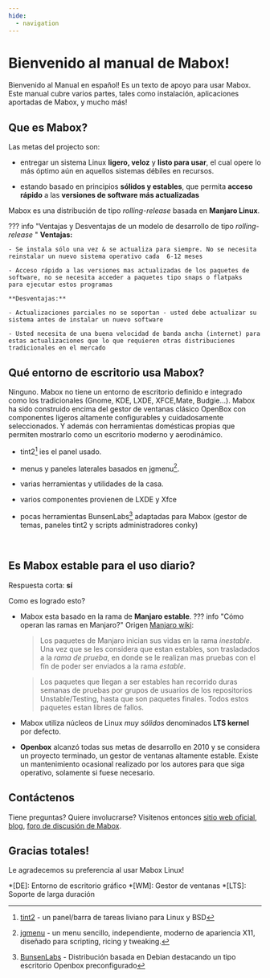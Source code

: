 ```yaml
---
hide:
  - navigation
---
```

# Bienvenido al manual de Mabox!
Bienvenido al Manual en español! Es un texto de apoyo para usar Mabox. Este manual cubre varios partes, tales como instalación, aplicaciones aportadas de Mabox, y mucho más!


## Que es Mabox?

Las metas del projecto son:

- entregar un sistema Linux **ligero, veloz** y **listo para usar**, el cual opere lo más  óptimo aún en aquellos sistemas débiles en recursos.

- estando basado en principios **sólidos y estables**, que permita **acceso rápido** a las  **versiones de software más actualizadas**

Mabox es una distribución  de tipo *rolling-release* basada en  **Manjaro Linux**.


??? info "Ventajas y Desventajas  de un modelo de desarrollo de tipo *rolling-release* "
    **Ventajas:**

    - Se instala sólo una vez & se actualiza para siempre. No se necesita reinstalar un nuevo sistema operativo cada  6-12 meses

    - Acceso rápido a las versiones mas actualizadas de los paquetes de software, no se necesita acceder a paquetes tipo snaps o flatpaks  para ejecutar estos programas

    **Desventajas:**

    - Actualizaciones parciales no se soportan - usted debe actualizar su sistema antes de instalar un nuevo software 

    - Usted necesita de una buena velocidad de banda ancha (internet) para estas actualizaciones que lo que requieren otras distribuciones tradicionales en el mercado 



## Qué entorno de escritorio usa Mabox?
Ninguno. Mabox no tiene un entorno de escritorio definido e integrado como los tradicionales (Gnome, KDE, LXDE, XFCE,Mate, Budgie...).
Mabox ha sido construido encima del gestor de ventanas clásico OpenBox con componentes ligeros altamente configurables y cuidadosamente seleccionados. Y además con herramientas  domésticas propias que permiten mostrarlo como un escritorio moderno y aerodinámico.

- tint2[^1] ies el panel usado.

- menus y paneles laterales basados en  jgmenu[^2].

- varias herramientas y utilidades de la casa.

- varios componentes provienen de LXDE y Xfce

- pocas herramientas BunsenLabs[^3] adaptadas para Mabox (gestor de temas, paneles tint2 y scripts administradores conky)


<div class="gal4">
    <a href="img/Mabox-superdesk.jpg" title="Mabox Superdesk - default Mabox theme"><img src="img/Mabox-superdesk.jpg" alt="" /></a>
    <a href="img/ArcDark.jpg" title="Arc Dark theme"><img src="img/ArcDark.jpg" alt="" /></a>
    <a href="img/Bunsen.jpg" title="Bunsen theme"><img src="img/Bunsen.jpg" alt="" /></a>
    <a href="img/Chicago95.jpg" title="Chicago 95 theme"><img src="img/Chicago95.jpg" alt="" /></a>
    <a href="img/Cyberpunk.jpg" title="Cyberpunk Neon theme"><img src="img/Cyberpunk.jpg" alt="" /></a>
    <a href="img/DarkMaia.jpg" title="Dark Maia theme"><img src="img/DarkMaia.jpg" alt="" /></a>
    <a href="img/Quakeworld.jpg" title="Quakeworld theme"><img src="img/Quakeworld.jpg" alt="" /></a>
</div>

## Es Mabox estable para el uso diario?

Respuesta corta: **sí**


Como es logrado esto?


- Mabox esta basado en la rama de **Manjaro estable**.
??? info "Cómo operan las ramas en Manjaro?"
    Origen [Manjaro wiki](https://wiki.manjaro.org/index.php/Switching_Branches#Overview):

    >Los paquetes de Manjaro inician sus vidas en la rama *inestable*. Una vez que se les considera que estan estables, son trasladados a la *rama de prueba*, en donde se le realizan mas pruebas con el fín de poder ser enviados a la rama *estable*.

    >Los paquetes que llegan a ser estables han recorrido duras semanas de pruebas por grupos de usuarios de los repositorios Unstable/Testing, hasta que son paquetes finales. Todos estos paquetes estan libres de fallos.

- Mabox utiliza núcleos de Linux *muy sólidos* denominados  **LTS kernel** por defecto.

- **Openbox** alcanzó todas sus metas de desarrollo en 2010 y se considera un proyecto terminado, un gestor de ventanas altamente estable. Existe un mantenimiento ocasional realizado por los autores para que siga operativo, solamente si fuese necesario.

## Contáctenos
Tiene preguntas? Quiere involucrarse? Visitenos entonces [sitio web oficial](https://maboxlinux.org), [blog](https://blog.maboxlinux.org), [foro de discusión de Mabox](https://forum.maboxlinux.org).


## Gracias totales!
Le agradecemos su preferencia al usar Mabox Linux!

*[DE]: Entorno de escritorio gráfico
*[WM]: Gestor de ventanas
*[LTS]: Soporte de larga duración

[^1]: [tint2](https://gitlab.com/o9000/tint2) - un panel/barra de tareas liviano para  Linux y BSD
[^2]: [jgmenu](https://jgmenu.github.io/) - un menu sencillo, independiente, moderno de apariencia X11, diseñado para scripting, ricing y tweaking.
[^3]: [BunsenLabs](https://bunsenlabs.org) - Distribución basada en Debian destacando un tipo escritorio Openbox preconfigurado

